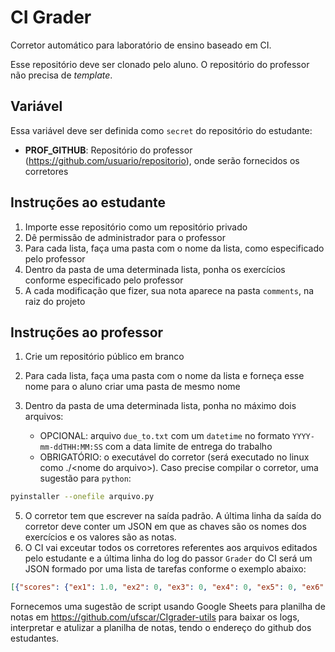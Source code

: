 # CI Grader
Corretor automático para laboratório de ensino baseado em CI.

Esse repositório deve ser clonado pelo aluno. O repositório do professor não precisa de _template_.

## Variável

Essa variável deve ser definida como `secret` do repositório do estudante:

- **PROF_GITHUB**: Repositório do professor (https://github.com/usuario/repositorio), onde serão fornecidos os corretores

## Instruções ao estudante

1. Importe esse repositório como um repositório privado
2. Dê permissão de administrador para o professor
3. Para cada lista, faça uma pasta com o nome da lista, como especificado pelo professor
4. Dentro da pasta de uma determinada lista, ponha os exercícios conforme especificado pelo professor
5. A cada modificação que fizer, sua nota aparece na pasta `comments`, na raiz do projeto

## Instruções ao professor

1. Crie um repositório público em branco
2. Para cada lista, faça uma pasta com o nome da lista e forneça esse nome para o aluno criar uma pasta de mesmo nome
3. Dentro da pasta de uma determinada lista, ponha no máximo dois arquivos:
  
    - OPCIONAL: arquivo `due_to.txt` com um `datetime` no formato `YYYY-mm-ddTHH:MM:SS` com a data limite de entrega do trabalho
    - OBRIGATÓRIO: o executável do corretor (será executado no linux como ./\<nome do arquivo\>). Caso precise compilar o corretor, uma sugestão para `python`:
  
```bash
pyinstaller --onefile arquivo.py
```
    
5. O corretor tem que escrever na saída padrão. A última linha da saída do corretor deve conter um JSON em que as chaves são os nomes dos exercícios e os valores são as notas.
6. O CI vai exceutar todos os corretores referentes aos arquivos editados pelo estudante e a última linha do log do passor `Grader` do CI será um JSON formado por uma lista de tarefas conforme o exemplo abaixo:

```json
[{"scores": {"ex1": 1.0, "ex2": 0, "ex3": 0, "ex4": 0, "ex5": 0, "ex6": 0, "ex7": 0, "ex8": 0, "ex9": 0, "ex10": 0}, "task": "lista01"}]
```

Fornecemos uma sugestão de script usando Google Sheets para planilha de notas em https://github.com/ufscar/CIgrader-utils para baixar os logs, interpretar e atulizar a planilha de notas, tendo o endereço do github dos estudantes.
 
